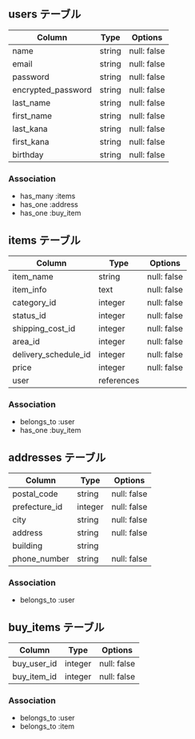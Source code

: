 ## users テーブル

| Column              | Type   | Options     |
| ------------------- | ------ | ----------- |
| name                | string | null: false |
| email               | string | null: false |
| password            | string | null: false |
| encrypted_password  | string | null: false |
| last_name           | string | null: false |
| first_name          | string | null: false |
| last_kana           | string | null: false |
| first_kana          | string | null: false |
| birthday            | string | null: false |

### Association

- has_many :items
- has_one :address
- has_one :buy_item

## items テーブル

| Column               | Type       | Options     |
| -------------------- | ---------- | ----------- |
| item_name            | string     | null: false |
| item_info            | text       | null: false |
| category_id          | integer    | null: false |
| status_id            | integer    | null: false |
| shipping_cost_id     | integer    | null: false |
| area_id              | integer    | null: false |
| delivery_schedule_id | integer    | null: false |
| price                | integer    | null: false |
| user                 | references |

### Association

- belongs_to :user
- has_one :buy_item

## addresses テーブル

| Column            | Type    | Options     |
| ----------------- | ------- | ----------- |
| postal_code       | string  | null: false |
| prefecture_id     | integer | null: false |
| city              | string  | null: false |
| address           | string  | null: false |
| building          | string  | 
| phone_number      | string  | null: false |

### Association

- belongs_to :user

## buy_items テーブル

| Column      | Type    | Options     |
| ----------- | ------- | ----------- |
| buy_user_id | integer | null: false |
| buy_item_id | integer | null: false |

### Association

- belongs_to :user
- belongs_to :item
